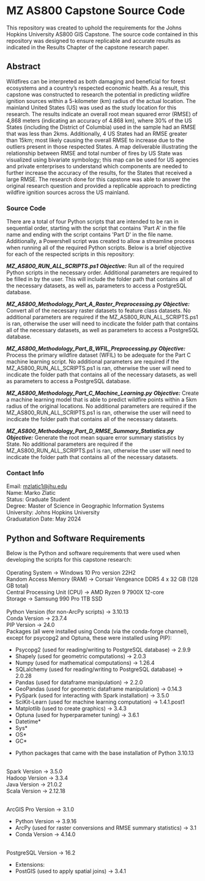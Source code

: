 # MZ AS800 Capstone Source Code
This repository was created to uphold the requirements for the Johns Hopkins University AS800 GIS Capstone. The source code contained in this repository was designed to ensure replicable and accurate results as indicated in the Results Chapter of the capstone research paper.

## Abstract
Wildfires can be interpreted as both damaging and beneficial for forest ecosystems and a country’s respected economic health. As a result, this capstone was constructed to research the potential in predicting wildfire ignition sources within a 5-kilometer (km) radius of the actual location. The mainland United States (US) was used as the study location for this research. The results indicate an overall root mean squared error (RMSE) of 4,868 meters (indicating an accuracy of 4.868 km), where 30% of the US States (including the District of Columbia) used in the sample had an RMSE that was less than 2kms. Additionally, 4 US States had an RMSE greater than 15km; most likely causing the overall RMSE to increase due to the outliers present in those respected States. A map deliverable illustrating the relationship between RMSE and total number of fires by US State was visualized using bivariate symbology; this map can be used for US agencies and private enterprises to understand which components are needed to further increase the accuracy of the results, for the States that received a large RMSE. The research done for this capstone was able to answer the original research question and provided a replicable approach to predicting wildfire ignition sources across the US mainland. 

### Source Code
There are a total of four Python scripts that are intended to be ran in sequential order, starting with the script that contains 'Part A' in the file name and ending with the script contains 'Part D' in the file name. Additionally, a Powershell script was created to allow a streamline process when running all of the required Python scripts. Below is a brief objective for each of the respected scripts in this repository:

***MZ_AS800_RUN_ALL_SCRIPTS.ps1***
***Objective:*** Run all of the required Python scripts in the necessary order. Additional parameters are required to be filled in by the user. This will include the folder path that contains all of the necessary datasets, as well as, parameters to access a PostgreSQL database.

***MZ_AS800_Methodology_Part_A_Raster_Preprocessing.py***
***Objective:*** Convert all of the necessary raster datasets to feature class datasets. No additional parameters are required if the MZ_AS800_RUN_ALL_SCRIPTS.ps1 is ran, otherwise the user will need to incdicate the folder path that contains all of the necessary datasets, as well as parameters to access a PostgreSQL database.

***MZ_AS800_Methodology_Part_B_WFIL_Preprocessing.py***
***Objective:*** Process the primary wildfire dataset (WFIL) to be adequate for the Part C machine learning script. No additional parameters are required if the MZ_AS800_RUN_ALL_SCRIPTS.ps1 is ran, otherwise the user will need to incdicate the folder path that contains all of the necessary datasets, as well as parameters to access a PostgreSQL database.

***MZ_AS800_Methodology_Part_C_Machine_Learning.py***
***Objective:*** Create a machine learning model that is able to predict wildfire points within a 5km radius of the original locations. No additional parameters are required if the MZ_AS800_RUN_ALL_SCRIPTS.ps1 is ran, otherwise the user will need to incdicate the folder path that contains all of the necessary datasets.

***MZ_AS800_Methodology_Part_D_RMSE_Summary_Statistics.py***
***Objective:*** Generate the root mean square error summary statistics by State. No additional parameters are required if the MZ_AS800_RUN_ALL_SCRIPTS.ps1 is ran, otherwise the user will need to incdicate the folder path that contains all of the necessary datasets.

### Contact Info
Email: mzlatic1@jhu.edu<br />
Name: Marko Zlatic<br />
Status: Graduate Student<br />
Degree: Master of Science in Geographic Information Systems<br />
University: Johns Hopkins University<br />
Graduatation Date: May 2024<br />

## Python and Software Requirements
Below is the Python and software requirements that were used when developing the scripts for this capstone research:<br /><br />
Operating System -> Windows 10 Pro version 22H2<br />
Random Access Memory (RAM) -> Corsair Vengeance DDR5 4 x 32 GB (128 GB total)<br />
Central Processing Unit (CPU) -> AMD Ryzen 9 7900X 12-core<br />
Storage -> Samsung 990 Pro 1TB SSD<br /><br />
Python Version (for non-ArcPy scripts) -> 3.10.13<br />
	Conda Version -> 23.7.4<br />
PIP Version -> 24.0<br />
Packages (all were installed using Conda (via the conda-forge channel), except for psycopg2 and Optuna, these were installed using PIP):<br />
-	Psycopg2 (used for reading/writing to PostgreSQL database) -> 2.9.9<br />
-	Shapely (used for geometric computations) -> 2.0.3<br />
-	Numpy (used for mathematical computations) -> 1.26.4<br />
-	SQLalchemy (used for reading/writing to PostgreSQL database) -> 2.0.28<br />
-	Pandas (used for dataframe manipulation) -> 2.2.0<br />
-	GeoPandas (used for geometric dataframe manipulation) -> 0.14.3<br />
-	PySpark (used for interacting with Spark installation) -> 3.5.0<br />
-	SciKit-Learn (used for machine learning computation) -> 1.4.1.post1<br />
-	Matplotlib (used to create graphics) -> 3.4.3<br />
-	Optuna (used for hyperparameter tuning) -> 3.6.1<br />
-	Datetime*<br />
-	Sys*<br />
-	OS*<br />
-	GC*<br />
* Python packages that came with the base installation of Python 3.10.13<br /><br />

Spark Version -> 3.5.0<br />
Hadoop Version -> 3.3.4<br />
Java Version -> 21.0.2<br />
Scala Version -> 2.12.18<br /><br />

ArcGIS Pro Version -> 3.1.0<br />
-	Python Version -> 3.9.16<br />
-	ArcPy (used for raster conversions and RMSE summary statistics) -> 3.1<br />
-	Conda Version -> 4.14.0<br /><br />
 
PostgreSQL Version -> 16.2<br />
-	Extensions:<br />
-	PostGIS (used to apply spatial joins) -> 3.4.1<br />
